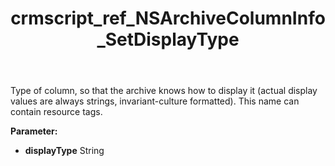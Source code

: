 ﻿---
title: crmscript_ref_NSArchiveColumnInfo_SetDisplayType
description: NSArchiveColumnInfo.SetDisplayType(String displayType)
intellisense: NSArchiveColumnInfo.SetDisplayType
keywords: NSArchiveColumnInfo, GetDisplayType
so.topic: reference
---

Type of column, so that the archive knows how to display it (actual display values are always strings, invariant-culture formatted). This name can contain resource tags.

**Parameter:** 
 - **displayType** String

